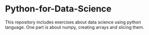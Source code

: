 # Python-for-Data-Science
This repository includes exercises about data science using python language.
One part is about numpy, creating arrays and slicing them.
